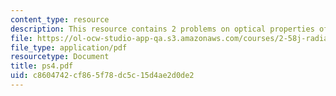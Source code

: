 ```yaml
---
content_type: resource
description: This resource contains 2 problems on optical properties of gold and nanoparticles.
file: https://ol-ocw-studio-app-qa.s3.amazonaws.com/courses/2-58j-radiative-transfer-spring-2006/c8604742cf865f78dc5c15d4ae2d0de2_ps4.pdf
file_type: application/pdf
resourcetype: Document
title: ps4.pdf
uid: c8604742-cf86-5f78-dc5c-15d4ae2d0de2
---
```

